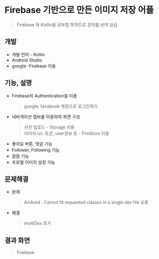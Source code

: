 # Firebase 기반으로 만든 이미지 저장 어플
> Firebase 와 Kotlin을 공부할 목적으로 강의를 보며 실습

## 개발
* 개발 언어 - Kotlin
* Android Studio
* google -Firebase 이용

## 기능, 설명
* Firebase의 Authentication을 이용
  > google, facebook 계정으로 로그인하기
* 네비게이션 탭바를 이용하여 화면 구성
  > 사진 업로드 - Storage 이용  
  > 이미지 url, 토큰, user정보 등 - FireStore 이용
* 좋아요 버튼, 댓글 기능
* Follower, Following 기능
* 알람 기능
* 프로필 이미지 설정 가능

## 문제해결
* 문제
  > Android : Cannot fit requested classes in a single dex file 오류
* 해결
  > multiDex 추가
  
## 결과 화면 
> Firebase

